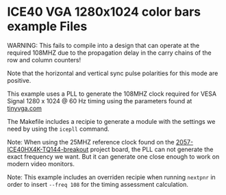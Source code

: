 # ICE40 VGA 1280x1024 color bars example Files

WARNING: This fails to compile into a design that can operate at
the required 108MHZ due to the propagation delay in the carry chains
of the row and column counters!

Note that the horizontal and vertical sync pulse polarities for this mode are positive.

This example uses a PLL to generate the 108MHZ clock required for
VESA Signal 1280 x 1024 @ 60 Hz timing
using the parameters found
at [tinyvga.com](http://tinyvga.com/vga-timing/1280x1024@60Hz)

The Makefile includes a recipie to generate a module with the 
settings we need by using the `icepll` command.

Note: When using the 25MHZ reference clock found on
the [2057-ICE40HX4K-TQ144-breakout](https://github.com/johnwinans/2057-ICE40HX4K-TQ144-breakout)
project board, the PLL can not generate the exact frequency we want.
But it can generate one close enough to work on modern video monitors.

Note: This example includes an overriden recipie when running `nextpnr`
in order to insert `--freq 108` for the timing assessment calculation.
